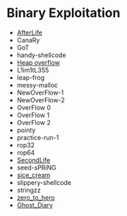 # Binary Exploitation

* [AfterLife](./afterlife//README.md)
* CanaRy
* GoT
* handy-shellcode
* [Heap overflow](./heap-overflow/README.md)
* L1im1tL355
* leap-frog
* messy-malloc
* NewOverFlow-1
* NewOverFlow-2
* OverFlow 0
* OverFlow 1
* OverFlow 2
* pointy
* practice-run-1
* rop32
* rop64
* [SecondLife](./secondlife/README.md)
* seed-sPRiNG
* [sice\_cream](./sice-cream/README.md)
* slippery-shellcode
* stringzz
* [zero\_to\_hero](./zero_to_hero/README.md)
* [Ghost\_Diary](./ghost_diary/README.md)

